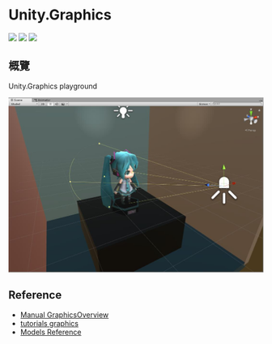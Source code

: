 # Unity.Graphics
[![](https://img.shields.io/badge/Author-jskyzero-brightgreen.svg?style=flat)]()
[![](https://img.shields.io/badge/Data-2019/03/22-brightgreen.svg?style=flat)]()
[![](https://img.shields.io/badge/Unity-2019.1.0f2-blue.svg?style=flat)]()

## 概覽

Unity.Graphics playground

![](./Documents/img/SimpleHouse.1.jpg)

## Reference

+ [Manual GraphicsOverview](https://docs.unity3d.com/Manual/GraphicsOverview.html)
+ [tutorials graphics](https://unity3d.com/cn/learn/tutorials/s/graphics)
+ [Models Reference](./Documents/Models.md)